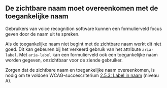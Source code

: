 <!-- @license CC0-1.0 -->

## De zichtbare naam moet overeenkomen met de toegankelijke naam

Gebruikers van voice recognition software kunnen een formulierveld focus geven door de naam uit te spreken.

Als de toegankelijke naam niet begint met de zichtbare naam werkt dit niet goed. Dit kan gebeuren bij het verkeerd gebruik van het attribute `aria-label`. Met `aria-label` kan een formulierveld ook een toegankelijke naam worden gegeven, onzichtbaar voor de ziende gebruiker.

Zorgen dat de zichtbare naam en toegankelijke naam overeenkomen, is nodig om te voldoen WCAG-succescriterium [2.5.3: Label in naam](/wcag/2.5.3) (niveau A).
